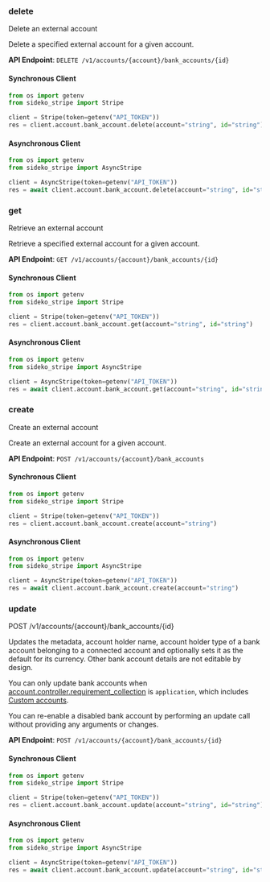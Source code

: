 
### delete <a name="delete"></a>
Delete an external account

<p>Delete a specified external account for a given account.</p>

**API Endpoint**: `DELETE /v1/accounts/{account}/bank_accounts/{id}`

#### Synchronous Client

```python
from os import getenv
from sideko_stripe import Stripe

client = Stripe(token=getenv("API_TOKEN"))
res = client.account.bank_account.delete(account="string", id="string")
```

#### Asynchronous Client

```python
from os import getenv
from sideko_stripe import AsyncStripe

client = AsyncStripe(token=getenv("API_TOKEN"))
res = await client.account.bank_account.delete(account="string", id="string")
```

### get <a name="get"></a>
Retrieve an external account

<p>Retrieve a specified external account for a given account.</p>

**API Endpoint**: `GET /v1/accounts/{account}/bank_accounts/{id}`

#### Synchronous Client

```python
from os import getenv
from sideko_stripe import Stripe

client = Stripe(token=getenv("API_TOKEN"))
res = client.account.bank_account.get(account="string", id="string")
```

#### Asynchronous Client

```python
from os import getenv
from sideko_stripe import AsyncStripe

client = AsyncStripe(token=getenv("API_TOKEN"))
res = await client.account.bank_account.get(account="string", id="string")
```

### create <a name="create"></a>
Create an external account

<p>Create an external account for a given account.</p>

**API Endpoint**: `POST /v1/accounts/{account}/bank_accounts`

#### Synchronous Client

```python
from os import getenv
from sideko_stripe import Stripe

client = Stripe(token=getenv("API_TOKEN"))
res = client.account.bank_account.create(account="string")
```

#### Asynchronous Client

```python
from os import getenv
from sideko_stripe import AsyncStripe

client = AsyncStripe(token=getenv("API_TOKEN"))
res = await client.account.bank_account.create(account="string")
```

### update <a name="update"></a>
POST /v1/accounts/{account}/bank_accounts/{id}

<p>Updates the metadata, account holder name, account holder type of a bank account belonging to
a connected account and optionally sets it as the default for its currency. Other bank account
details are not editable by design.</p>

<p>You can only update bank accounts when <a href="/api/accounts/object#account_object-controller-requirement_collection">account.controller.requirement_collection</a> is <code>application</code>, which includes <a href="/connect/custom-accounts">Custom accounts</a>.</p>

<p>You can re-enable a disabled bank account by performing an update call without providing any
arguments or changes.</p>

**API Endpoint**: `POST /v1/accounts/{account}/bank_accounts/{id}`

#### Synchronous Client

```python
from os import getenv
from sideko_stripe import Stripe

client = Stripe(token=getenv("API_TOKEN"))
res = client.account.bank_account.update(account="string", id="string")
```

#### Asynchronous Client

```python
from os import getenv
from sideko_stripe import AsyncStripe

client = AsyncStripe(token=getenv("API_TOKEN"))
res = await client.account.bank_account.update(account="string", id="string")
```
